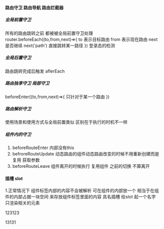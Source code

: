 #### 路由守卫 路由导航 路由拦截器 
##### 全局前置守卫
所有的路由跳转之前 都被被全局前置守卫处理
router.beforeEach((to,from,next)=>{
  to 表示目标路由
  from 表示现在路由
  next 是否继续
  next('path') 直接跳转某一路径
})
登录态的检测 

##### 全局后置守卫
路由跳转完成后触发
aflerEach
##### 路由独享守卫 局部守卫  
beforeEnter((to,from,next)=>{
  只针对于某一个路由
})
##### 路由解析守卫
使用场景和使用方式与全局前置类似 区别在于执行的时机不一样

##### 组件内的守卫
1. beforeRouteEnter  内部没有this
2. befroreRouteUpdate  动态路由的组件动态路由改变的时候不用重新创建而是复用 获取参数
3. beforeRouteLeave   组件离开的时候执行 复用组件 之前的切换 不算离开

#### 插槽 slot 
1.正常情况下 组件标签内部的内容不会被解析
可在组件的内部放一个<slot></slot> 相当于在组件的内部占据一块空间 来存放组件标签里面的内容
具名插槽
给slot 起一个名字 只渲染相关的元素
<slot name='a'></slot>

<p>123123</p>
<span slot='a'>13131</span>
